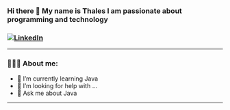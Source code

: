 ### Hi there 👋 My name is Thales I am passionate about programming and technology

### [![LinkedIn](https://img.shields.io/badge/Linkedin-blue?style=flat-square&logo=linkedin&logoColor=white&link=https://www.linkedin.com/in/Thales32k/)](https://www.linkedin.com/in/Thales32k/)

---

### 👨🏻‍💻 About me:

- 🌱 I’m currently learning Java
- 🤔 I’m looking for help with ...
- 💬 Ask me about Java

---
